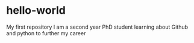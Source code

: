 # hello-world
My first repository
I am a second year PhD student learning about Github and python to further my career
